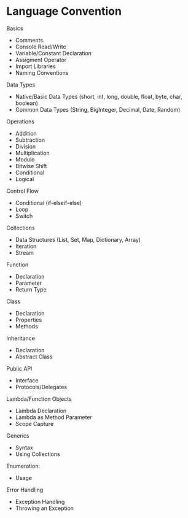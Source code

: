 # Language Convention

Basics
- Comments
- Console Read/Write 
- Variable/Constant Declaration
- Assigment Operator
- Import Libraries
- Naming Conventions

Data Types
- Native/Basic Data Types (short, int, long, double, float, byte, char, boolean) 
- Common Data Types (String, BigInteger, Decimal, Date, Random)

Operations
- Addition
- Subtraction
- Division
- Multiplication
- Modulo
- Bitwise Shift
- Conditional
- Logical

Control Flow
- Conditional (if-elseif-else)
- Loop
- Switch

Collections
- Data Structures (List, Set, Map, Dictionary, Array)
- Iteration
- Stream

Function
- Declaration
- Parameter
- Return Type

Class
- Declaration
- Properties
- Methods

Inheritance
- Declaration
- Abstract Class

Public API
- Interface
- Protocols/Delegates

Lambda/Function Objects
- Lambda Declaration
- Lambda as Method Parameter
- Scope Capture

Generics
- Syntax
- Using Collections

Enumeration:
- Usage

Error Handling
- Exception Handling
- Throwing an Exception
